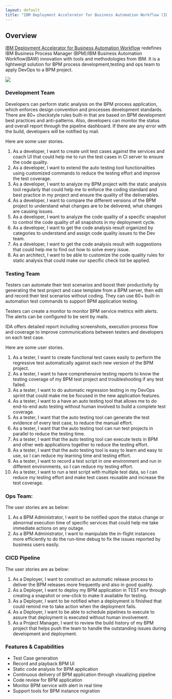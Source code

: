 ```yaml
---
layout: default
title: "IBM Deployment Accelerator for Business Automation Workflow (IDA)"
---
```


## Overview

[IBM Deployment Accelerator for Business Automation Workflow](https://www.youtube.com/playlist?list=PLvnkIpbV-59aKdOujdn30R7KRZ0qLd8Cg) redefines IBM Business Process Manager (BPM)/IBM Business Automation Workflow(BAW) innovation with tools and methodologies from IBM. It is a lightweigt solution for BPM process development,testing and ops team to apply DevOps to a BPM project.

  ![][ida-devops]   

### Development Team

Developers can perform static analysis on the BPM process application, which enforces design convention and processes development standards.  There are 80+ checkstyle rules built-in that are based on BPM development best practices and anti-patterns. Also, developers can monitor the status and overall report through the pipeline dashboard. If there are any error with the build, developers will be notified by mail.

Here are some user stories.

1. As a developer, I want to create unit test cases against the services and coach UI that could help me to run the test cases in CI server to ensure the code quality.
2. As a developer, I want to extend the auto testing tool functionalities using customized commands to reduce the testing effort and improve the test coverage.
3. As a developer, I want to analyze my BPM project with the static analysis tool regularly that could help me to enforce the coding standard and best practice in my project and ensure the quality of the deliverables.
4. As a developer, I want to compare the different versions of the BPM project to understand what changes are to be delivered,  what changes are causing issues.
5. As a developer, I want to analyze the code quality of a specific snapshot to control the code quality of all snapshots in my deployment cycle.
6. As a developer, I want to get the code analysis result organized by categories to understand and assign code quality issues to the Dev team.
7. As a developer, I want to get the code analysis result with suggestions that could help me to find out how to solve every issue.
8. As an architect, I want to be able to customize the code quality rules for static analysis that could make our specific check list be applied.

### Testing Team

Testers can automate their test scenarios and boost their productivity by generating the test project and case template from a BPM server, then edit and record their test scenarios without coding. They can use 60+ built-in automation test commands to support BPM application testing.

Testers can create a monitor to monitor BPM service metrics with alerts. The alerts can be configured to be sent by mails. 

IDA offers detailed report including screenshots, execution process flow and coverage to improve communications between testers and developers on each test case. 

Here are some user stories.

1.	As a tester, I want to create functional test cases easily to perform the regressive test automatically against each new version of the BPM project.
2.	As a tester, I want to have comprehensive testing reports to know the testing coverage of my BPM test project and troubleshooting if any test failed.
3.	As a tester, I want to do automatic regression testing in my DevOps sprint that could make me  be focused in the new application features.
4.	As a tester, I want to a have an auto testing tool that allows me to do end-to-end auto testing without human involved to build a complete test coverage.
5.	As a tester, I want that the auto testing tool can generate the test evidence of every test case, to reduce the manual effort.
6.	As a tester, I want that the auto testing tool can run test projects in parallel to reduce the testing time.
7.	As a tester, I want that the auto testing tool can execute tests in BPM and other web applications together to reduce the testing effort.
8.	As a tester, I want that the auto testing tool is easy to learn and easy to use, so I can reduce my learning time and testing effort.
9.	As a tester, I want to record a test script in one environment and run in different environments, so I can reduce my testing effort.
10.	As a tester, I want to run a test script with multiple test data, so I can reduce my testing effort and make test cases reusable and increase the test coverage.

### Ops Team:

The user stories are as below:

1.	As a BPM Administrator, I want to be notified upon the status change or abnormal execution time of specific services that could help me take immediate actions on any outage.
2.	As a BPM Administrator, I want to manipulate the in-flight instances more efficiently to do the run-time debug to fix the issues reported by business users easily.


### CICD Pipeline

The user stories are as below:

1.	As a Deployer, I want to construct an automatic release process to deliver the BPM releases more frequently and also in good quality.
2.	As a Deployer, I want to deploy my BPM application in TEST env through creating a snapshot or one-click to make it available for testing.
3.	As a Deployer, I want to be notified when a deployment is finished that could remind me to take action when the deployment fails.
4.	As a Deployer, I want to be able to schedule pipelines to execute to assure that deployment is executed without human involvement.
5.	As a Project Manager, I want to review the build history of my BPM project that helps push the team to handle the outstanding issues during development and deployment.

### Features & Capabilities
* Test Case generation
* Record and playback BPM UI
* Static code analysis for BPM application
* Continuous delivery of BPM application through visualizing pipeline
* Code review for BPM application
* Monitor BPM service with alert in real time
* Support tools for BPM instance migration
  



[ida-devops]: ./images/install/ida-devops.png


